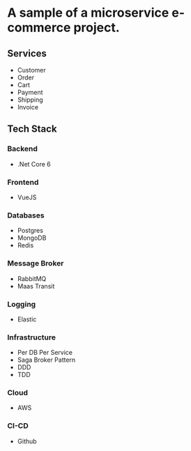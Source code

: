 # A sample of a microservice e-commerce project.

## Services
- Customer
- Order
- Cart
- Payment
- Shipping
- Invoice

## Tech Stack
### Backend
- .Net Core 6
### Frontend
- VueJS
### Databases
- Postgres
- MongoDB
- Redis
### Message Broker
- RabbitMQ
- Maas Transit
### Logging
- Elastic
### Infrastructure
- Per DB Per Service
- Saga Broker Pattern
- DDD
- TDD
### Cloud
- AWS
### CI-CD
- Github
